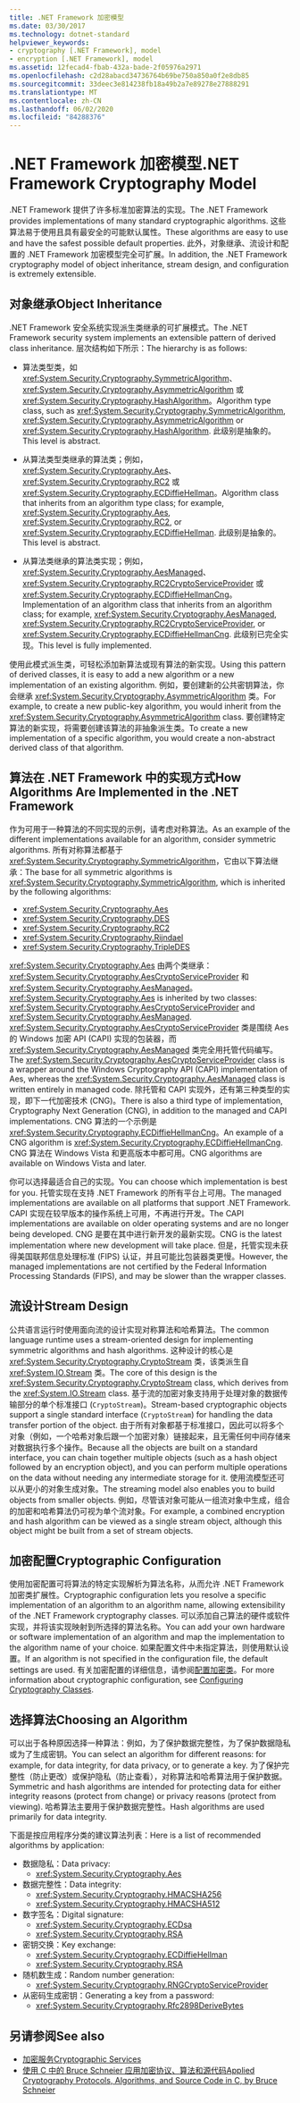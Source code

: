 ```yaml
---
title: .NET Framework 加密模型
ms.date: 03/30/2017
ms.technology: dotnet-standard
helpviewer_keywords:
- cryptography [.NET Framework], model
- encryption [.NET Framework], model
ms.assetid: 12fecad4-fbab-432a-bade-2f05976a2971
ms.openlocfilehash: c2d28abacd34736764b69be750a850a0f2e8db85
ms.sourcegitcommit: 33deec3e814238fb18a49b2a7e89278e27888291
ms.translationtype: MT
ms.contentlocale: zh-CN
ms.lasthandoff: 06/02/2020
ms.locfileid: "84288376"
---
```

# <a name="net-framework-cryptography-model"></a><span data-ttu-id="3e1f3-102">.NET Framework 加密模型</span><span class="sxs-lookup"><span data-stu-id="3e1f3-102">.NET Framework Cryptography Model</span></span>

<span data-ttu-id="3e1f3-103">.NET Framework 提供了许多标准加密算法的实现。</span><span class="sxs-lookup"><span data-stu-id="3e1f3-103">The .NET Framework provides implementations of many standard cryptographic algorithms.</span></span> <span data-ttu-id="3e1f3-104">这些算法易于使用且具有最安全的可能默认属性。</span><span class="sxs-lookup"><span data-stu-id="3e1f3-104">These algorithms are easy to use and have the safest possible default properties.</span></span> <span data-ttu-id="3e1f3-105">此外，对象继承、流设计和配置的 .NET Framework 加密模型完全可扩展。</span><span class="sxs-lookup"><span data-stu-id="3e1f3-105">In addition, the .NET Framework cryptography model of object inheritance, stream design, and configuration is extremely extensible.</span></span>

## <a name="object-inheritance"></a><span data-ttu-id="3e1f3-106">对象继承</span><span class="sxs-lookup"><span data-stu-id="3e1f3-106">Object Inheritance</span></span>

<span data-ttu-id="3e1f3-107">.NET Framework 安全系统实现派生类继承的可扩展模式。</span><span class="sxs-lookup"><span data-stu-id="3e1f3-107">The .NET Framework security system implements an extensible pattern of derived class inheritance.</span></span> <span data-ttu-id="3e1f3-108">层次结构如下所示：</span><span class="sxs-lookup"><span data-stu-id="3e1f3-108">The hierarchy is as follows:</span></span>

- <span data-ttu-id="3e1f3-109">算法类型类，如 <xref:System.Security.Cryptography.SymmetricAlgorithm>、<xref:System.Security.Cryptography.AsymmetricAlgorithm> 或 <xref:System.Security.Cryptography.HashAlgorithm>。</span><span class="sxs-lookup"><span data-stu-id="3e1f3-109">Algorithm type class, such as <xref:System.Security.Cryptography.SymmetricAlgorithm>,  <xref:System.Security.Cryptography.AsymmetricAlgorithm> or <xref:System.Security.Cryptography.HashAlgorithm>.</span></span> <span data-ttu-id="3e1f3-110">此级别是抽象的。</span><span class="sxs-lookup"><span data-stu-id="3e1f3-110">This level is abstract.</span></span>

- <span data-ttu-id="3e1f3-111">从算法类型类继承的算法类；例如，<xref:System.Security.Cryptography.Aes>、<xref:System.Security.Cryptography.RC2> 或 <xref:System.Security.Cryptography.ECDiffieHellman>。</span><span class="sxs-lookup"><span data-stu-id="3e1f3-111">Algorithm class that inherits from an algorithm type class; for example, <xref:System.Security.Cryptography.Aes>, <xref:System.Security.Cryptography.RC2>, or <xref:System.Security.Cryptography.ECDiffieHellman>.</span></span> <span data-ttu-id="3e1f3-112">此级别是抽象的。</span><span class="sxs-lookup"><span data-stu-id="3e1f3-112">This level is abstract.</span></span>

- <span data-ttu-id="3e1f3-113">从算法类继承的算法类实现；例如，<xref:System.Security.Cryptography.AesManaged>、<xref:System.Security.Cryptography.RC2CryptoServiceProvider> 或 <xref:System.Security.Cryptography.ECDiffieHellmanCng>。</span><span class="sxs-lookup"><span data-stu-id="3e1f3-113">Implementation of an algorithm class that inherits from an algorithm class; for example, <xref:System.Security.Cryptography.AesManaged>, <xref:System.Security.Cryptography.RC2CryptoServiceProvider>, or <xref:System.Security.Cryptography.ECDiffieHellmanCng>.</span></span> <span data-ttu-id="3e1f3-114">此级别已完全实现。</span><span class="sxs-lookup"><span data-stu-id="3e1f3-114">This level is fully implemented.</span></span>

<span data-ttu-id="3e1f3-115">使用此模式派生类，可轻松添加新算法或现有算法的新实现。</span><span class="sxs-lookup"><span data-stu-id="3e1f3-115">Using this pattern of derived classes, it is easy to add a new algorithm or a new implementation of an existing algorithm.</span></span> <span data-ttu-id="3e1f3-116">例如，要创建新的公共密钥算法，你会继承 <xref:System.Security.Cryptography.AsymmetricAlgorithm> 类。</span><span class="sxs-lookup"><span data-stu-id="3e1f3-116">For example, to create a new public-key algorithm, you would inherit from the <xref:System.Security.Cryptography.AsymmetricAlgorithm> class.</span></span> <span data-ttu-id="3e1f3-117">要创建特定算法的新实现，将需要创建该算法的非抽象派生类。</span><span class="sxs-lookup"><span data-stu-id="3e1f3-117">To create a new implementation of a specific algorithm, you would create a non-abstract derived class of that algorithm.</span></span>

## <a name="how-algorithms-are-implemented-in-the-net-framework"></a><span data-ttu-id="3e1f3-118">算法在 .NET Framework 中的实现方式</span><span class="sxs-lookup"><span data-stu-id="3e1f3-118">How Algorithms Are Implemented in the .NET Framework</span></span>

<span data-ttu-id="3e1f3-119">作为可用于一种算法的不同实现的示例，请考虑对称算法。</span><span class="sxs-lookup"><span data-stu-id="3e1f3-119">As an example of the different implementations available for an algorithm, consider symmetric algorithms.</span></span> <span data-ttu-id="3e1f3-120">所有对称算法都基于 <xref:System.Security.Cryptography.SymmetricAlgorithm>，它由以下算法继承：</span><span class="sxs-lookup"><span data-stu-id="3e1f3-120">The base for all symmetric algorithms is <xref:System.Security.Cryptography.SymmetricAlgorithm>, which is inherited by the following algorithms:</span></span>

* <xref:System.Security.Cryptography.Aes>
* <xref:System.Security.Cryptography.DES>
* <xref:System.Security.Cryptography.RC2>
* <xref:System.Security.Cryptography.Rijndael>
* <xref:System.Security.Cryptography.TripleDES>

<span data-ttu-id="3e1f3-121"><xref:System.Security.Cryptography.Aes> 由两个类继承：<xref:System.Security.Cryptography.AesCryptoServiceProvider> 和 <xref:System.Security.Cryptography.AesManaged>。</span><span class="sxs-lookup"><span data-stu-id="3e1f3-121"><xref:System.Security.Cryptography.Aes> is inherited by two classes: <xref:System.Security.Cryptography.AesCryptoServiceProvider> and <xref:System.Security.Cryptography.AesManaged>.</span></span> <span data-ttu-id="3e1f3-122"><xref:System.Security.Cryptography.AesCryptoServiceProvider> 类是围绕 Aes 的 Windows 加密 API (CAPI) 实现的包装器，而 <xref:System.Security.Cryptography.AesManaged> 类完全用托管代码编写。</span><span class="sxs-lookup"><span data-stu-id="3e1f3-122">The <xref:System.Security.Cryptography.AesCryptoServiceProvider> class is a wrapper around the Windows Cryptography API (CAPI) implementation of Aes, whereas the <xref:System.Security.Cryptography.AesManaged> class is written entirely in managed code.</span></span> <span data-ttu-id="3e1f3-123">除托管和 CAPI 实现外，还有第三种类型的实现，即下一代加密技术 (CNG)。</span><span class="sxs-lookup"><span data-stu-id="3e1f3-123">There is also a third type of implementation, Cryptography Next Generation (CNG), in addition to the managed and CAPI implementations.</span></span> <span data-ttu-id="3e1f3-124">CNG 算法的一个示例是 <xref:System.Security.Cryptography.ECDiffieHellmanCng>。</span><span class="sxs-lookup"><span data-stu-id="3e1f3-124">An example of a CNG algorithm is <xref:System.Security.Cryptography.ECDiffieHellmanCng>.</span></span> <span data-ttu-id="3e1f3-125">CNG 算法在 Windows Vista 和更高版本中都可用。</span><span class="sxs-lookup"><span data-stu-id="3e1f3-125">CNG algorithms are available on Windows Vista and later.</span></span>

<span data-ttu-id="3e1f3-126">你可以选择最适合自己的实现。</span><span class="sxs-lookup"><span data-stu-id="3e1f3-126">You can choose which implementation is best for you.</span></span> <span data-ttu-id="3e1f3-127">托管实现在支持 .NET Framework 的所有平台上可用。</span><span class="sxs-lookup"><span data-stu-id="3e1f3-127">The managed implementations are available on all platforms that support .NET Framework.</span></span> <span data-ttu-id="3e1f3-128">CAPI 实现在较早版本的操作系统上可用，不再进行开发。</span><span class="sxs-lookup"><span data-stu-id="3e1f3-128">The CAPI implementations are available on older operating systems and are no longer being developed.</span></span> <span data-ttu-id="3e1f3-129">CNG 是要在其中进行新开发的最新实现。</span><span class="sxs-lookup"><span data-stu-id="3e1f3-129">CNG is the latest implementation where new development will take place.</span></span> <span data-ttu-id="3e1f3-130">但是，托管实现未获得美国联邦信息处理标准 (FIPS) 认证，并且可能比包装器类更慢。</span><span class="sxs-lookup"><span data-stu-id="3e1f3-130">However, the managed implementations are not certified by the Federal Information Processing Standards (FIPS), and may be slower than the wrapper classes.</span></span>

## <a name="stream-design"></a><span data-ttu-id="3e1f3-131">流设计</span><span class="sxs-lookup"><span data-stu-id="3e1f3-131">Stream Design</span></span>

<span data-ttu-id="3e1f3-132">公共语言运行时使用面向流的设计实现对称算法和哈希算法。</span><span class="sxs-lookup"><span data-stu-id="3e1f3-132">The common language runtime uses a stream-oriented design for implementing symmetric algorithms and hash algorithms.</span></span> <span data-ttu-id="3e1f3-133">这种设计的核心是 <xref:System.Security.Cryptography.CryptoStream> 类，该类派生自 <xref:System.IO.Stream> 类。</span><span class="sxs-lookup"><span data-stu-id="3e1f3-133">The core of this design is the <xref:System.Security.Cryptography.CryptoStream> class, which derives from the <xref:System.IO.Stream> class.</span></span> <span data-ttu-id="3e1f3-134">基于流的加密对象支持用于处理对象的数据传输部分的单个标准接口 (`CryptoStream`)。</span><span class="sxs-lookup"><span data-stu-id="3e1f3-134">Stream-based cryptographic objects support a single standard interface (`CryptoStream`) for handling the data transfer portion of the object.</span></span> <span data-ttu-id="3e1f3-135">由于所有对象都基于标准接口，因此可以将多个对象（例如，一个哈希对象后跟一个加密对象）链接起来，且无需任何中间存储来对数据执行多个操作。</span><span class="sxs-lookup"><span data-stu-id="3e1f3-135">Because all the objects are built on a standard interface, you can chain together multiple objects (such as a hash object followed by an encryption object), and you can perform multiple operations on the data without needing any intermediate storage for it.</span></span> <span data-ttu-id="3e1f3-136">使用流模型还可以从更小的对象生成对象。</span><span class="sxs-lookup"><span data-stu-id="3e1f3-136">The streaming model also enables you to build objects from smaller objects.</span></span> <span data-ttu-id="3e1f3-137">例如，尽管该对象可能从一组流对象中生成，组合的加密和哈希算法仍可视为单个流对象。</span><span class="sxs-lookup"><span data-stu-id="3e1f3-137">For example, a combined encryption and hash algorithm can be viewed as a single stream object, although this object might be built from a set of stream objects.</span></span>

## <a name="cryptographic-configuration"></a><span data-ttu-id="3e1f3-138">加密配置</span><span class="sxs-lookup"><span data-stu-id="3e1f3-138">Cryptographic Configuration</span></span>

<span data-ttu-id="3e1f3-139">使用加密配置可将算法的特定实现解析为算法名称，从而允许 .NET Framework 加密类扩展性。</span><span class="sxs-lookup"><span data-stu-id="3e1f3-139">Cryptographic configuration lets you resolve a specific implementation of an algorithm to an algorithm name, allowing extensibility of the .NET Framework cryptography classes.</span></span> <span data-ttu-id="3e1f3-140">可以添加自己算法的硬件或软件实现，并将该实现映射到所选择的算法名称。</span><span class="sxs-lookup"><span data-stu-id="3e1f3-140">You can add your own hardware or software implementation of an algorithm and map the implementation to the algorithm name of your choice.</span></span> <span data-ttu-id="3e1f3-141">如果配置文件中未指定算法，则使用默认设置。</span><span class="sxs-lookup"><span data-stu-id="3e1f3-141">If an algorithm is not specified in the configuration file, the default settings are used.</span></span> <span data-ttu-id="3e1f3-142">有关加密配置的详细信息，请参阅[配置加密类](../../framework/configure-apps/configure-cryptography-classes.md)。</span><span class="sxs-lookup"><span data-stu-id="3e1f3-142">For more information about cryptographic configuration, see [Configuring Cryptography Classes](../../framework/configure-apps/configure-cryptography-classes.md).</span></span>

## <a name="choosing-an-algorithm"></a><span data-ttu-id="3e1f3-143">选择算法</span><span class="sxs-lookup"><span data-stu-id="3e1f3-143">Choosing an Algorithm</span></span>

<span data-ttu-id="3e1f3-144">可以出于各种原因选择一种算法：例如，为了保护数据完整性，为了保护数据隐私或为了生成密钥。</span><span class="sxs-lookup"><span data-stu-id="3e1f3-144">You can select an algorithm for different reasons: for example, for data integrity, for data privacy, or to generate a key.</span></span> <span data-ttu-id="3e1f3-145">为了保护完整性（防止更改）或保护隐私（防止查看），对称算法和哈希算法用于保护数据。</span><span class="sxs-lookup"><span data-stu-id="3e1f3-145">Symmetric and hash algorithms are intended for protecting data for either integrity reasons (protect from change) or privacy reasons (protect from viewing).</span></span> <span data-ttu-id="3e1f3-146">哈希算法主要用于保护数据完整性。</span><span class="sxs-lookup"><span data-stu-id="3e1f3-146">Hash algorithms are used primarily for data integrity.</span></span>

<span data-ttu-id="3e1f3-147">下面是按应用程序分类的建议算法列表：</span><span class="sxs-lookup"><span data-stu-id="3e1f3-147">Here is a list of recommended algorithms by application:</span></span>

- <span data-ttu-id="3e1f3-148">数据隐私：</span><span class="sxs-lookup"><span data-stu-id="3e1f3-148">Data privacy:</span></span>
  - <xref:System.Security.Cryptography.Aes>
- <span data-ttu-id="3e1f3-149">数据完整性：</span><span class="sxs-lookup"><span data-stu-id="3e1f3-149">Data integrity:</span></span>
  - <xref:System.Security.Cryptography.HMACSHA256>
  - <xref:System.Security.Cryptography.HMACSHA512>
- <span data-ttu-id="3e1f3-150">数字签名：</span><span class="sxs-lookup"><span data-stu-id="3e1f3-150">Digital signature:</span></span>
  - <xref:System.Security.Cryptography.ECDsa>
  - <xref:System.Security.Cryptography.RSA>
- <span data-ttu-id="3e1f3-151">密钥交换：</span><span class="sxs-lookup"><span data-stu-id="3e1f3-151">Key exchange:</span></span>
  - <xref:System.Security.Cryptography.ECDiffieHellman>
  - <xref:System.Security.Cryptography.RSA>
- <span data-ttu-id="3e1f3-152">随机数生成：</span><span class="sxs-lookup"><span data-stu-id="3e1f3-152">Random number generation:</span></span>
  - <xref:System.Security.Cryptography.RNGCryptoServiceProvider>
- <span data-ttu-id="3e1f3-153">从密码生成密钥：</span><span class="sxs-lookup"><span data-stu-id="3e1f3-153">Generating a key from a password:</span></span>
  - <xref:System.Security.Cryptography.Rfc2898DeriveBytes>

## <a name="see-also"></a><span data-ttu-id="3e1f3-154">另请参阅</span><span class="sxs-lookup"><span data-stu-id="3e1f3-154">See also</span></span>

- [<span data-ttu-id="3e1f3-155">加密服务</span><span class="sxs-lookup"><span data-stu-id="3e1f3-155">Cryptographic Services</span></span>](cryptographic-services.md)
- [<span data-ttu-id="3e1f3-156">使用 C 中的 Bruce Schneier 应用加密协议、算法和源代码</span><span class="sxs-lookup"><span data-stu-id="3e1f3-156">Applied Cryptography Protocols, Algorithms, and Source Code in C, by Bruce Schneier</span></span>](https://www.schneier.com/books/applied_cryptography/)
